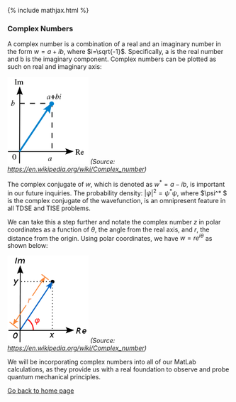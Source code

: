 {% include mathjax.html %}

### Complex Numbers


A complex number is a combination of a real and an imaginary number in the form  $w=a+ib$, where $i=\sqrt{-1}$. Specifically, a is the real number
and  b is the imaginary component. 
Complex numbers can be plotted as such on real and imaginary axis:

![complex](/wiki.png)
*(Source: https://en.wikipedia.org/wiki/Complex_number)*

The complex conjugate of $w$, which is denoted as $w^* =a-ib$, is important in our future inquiries. The probability 
density: $|\psi|^2= \psi^* \psi$, where $\psi^* $ is the complex conjugate of the wavefunction, is an omnipresent feature in all TDSE
and TISE problems.

We can take this a step further and notate the complex number $z$ in polar coordinates as a function of $\theta$, the angle from 
the real axis, and $r$, the distance from the origin. Using polar coordinates, we have $w=re^{i\theta}$ as shown below:

![complex](/complex.png)
*(Source: https://en.wikipedia.org/wiki/Complex_number)* 

We will be incorporating complex numbers into all of our MatLab calculations, as they provide us with a real foundation
to observe and probe quantum mechanical principles. 

[Go back to home page](/README.md)
